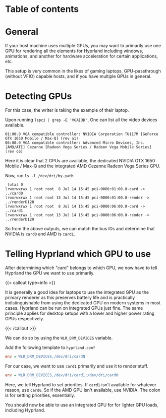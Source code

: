 # Table of contents

# General

If your host machine uses multiple GPUs, you may want to primarily use one GPU
for rendering all the elements for Hyprland including windows, animations, and
another for hardware acceleration for certain applications, etc.

This setup is very common in the likes of gaming laptops,
GPU-passthrough (without VFIO) capable hosts, and if you have multiple GPUs in
general.

# Detecting GPUs

For this case, the writer is taking the example of their laptop.

Upon running `lspci | grep -E 'VGA|3D'`, One can list all the video devices
available.

```
01:00.0 VGA compatible controller: NVIDIA Corporation TU117M [GeForce GTX 1650 Mobile / Max-Q] (rev a1)
06:00.0 VGA compatible controller: Advanced Micro Devices, Inc. [AMD/ATI] Cezanne [Radeon Vega Series / Radeon Vega Mobile Series] (rev c6)
```

Here it is clear that 2 GPUs are available, the dedicated NVIDIA GTX 1650 Mobile
/ Max-Q and the integrated AMD Cezanne Radeon Vega Series GPU.

Now, run `ls -l /dev/dri/by-path`

```
 total 0
lrwxrwxrwx 1 root root  8 Jul 14 15:45 pci-0000:01:00.0-card -> ../card0
lrwxrwxrwx 1 root root 13 Jul 14 15:45 pci-0000:01:00.0-render -> ../renderD128
lrwxrwxrwx 1 root root  8 Jul 14 15:45 pci-0000:06:00.0-card -> ../card1
lrwxrwxrwx 1 root root 13 Jul 14 15:45 pci-0000:06:00.0-render -> ../renderD129
```

So from the above outputs, we can match the bus IDs and determine that NVIDIA is
`card0` and AMD is `card1`.

# Telling Hyprland which GPU to use

After determining which "card" belongs to which GPU, we now have to tell
Hyprland the GPU we want to use primarily.

{{< callout type=info >}}

It is generally a good idea for laptops to use the integrated GPU as the primary
renderer as this preserves battery life and is practically indistinguishable
from using the dedicated GPU on modern systems in most cases. Hyprland can be
run on integrated GPUs just fine. The same principle applies for desktop setups
with a lower and higher power rating GPUs respectively.

{{< /callout >}}

We can do so by using the `WLR_DRM_DEVICES` variable.

Add the following template to `hyprland.conf`

```ini
env = WLR_DRM_DEVICES,/dev/dri/cardN
```

For our case, we want to use `card1` primarily and use it to render stuff.

```ini
env = WLR_DRM_DEVICES,/dev/dri/card1:/dev/dri/card0
```

Here, we tell Hyprland to set priorities. If `card1` isn't available for
whatever reason, use `card0`. So if the AMD GPU isn't available, use NVIDIA. The
colon is for setting priorities, essentially.

You should now be able to use an integrated GPU for for lighter GPU loads,
including Hyprland.
